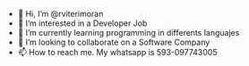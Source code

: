 - 👋 Hi, I’m @rviterimoran
- 👀 I’m interested in a Developer Job
- 🌱 I’m currently learning programming in differents languajes
- 💞️ I’m looking to collaborate on a Software Company
- 📫 How to reach me. My whatsapp is 593-097743005

<!---
rviterimoran/rviterimoran is a ✨ special ✨ repository because its `README.md` (this file) appears on your GitHub profile.
You can click the Preview link to take a look at your changes.
--->
